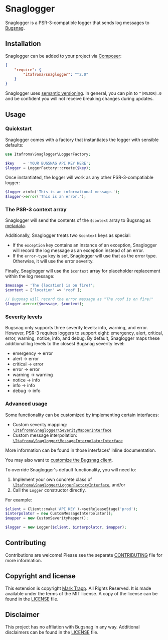 # Snaglogger

Snaglogger is a PSR-3-compatible logger that sends log messages to [Bugsnag](https://bugsnag.com).

## Installation

Snaglogger can be added to your project via [Composer](https://getcomposer.org):

```json
{
    "require": {
        "itafroma/snaglogger": "^2.0"
    }
}
```

Snaglogger uses [semantic versioning](http://semver.org). In general, you can pin to `^[MAJOR].0` and be confident you will not receive breaking changes during updates.

## Usage

### Quickstart

Snaglogger comes with a factory that instantiates the logger with sensible defaults:

```php
use Itafroma\Snaglogger\LoggerFactory;

$key    = 'YOUR BUGSNAG API KEY HERE';
$logger = LoggerFactory::create($key);
```

Once instantiated, the logger will work as any other PSR-3-compatiable logger:

```php
$logger->info('This is an informational message.');
$logger->error('This is an error.');
```

### The PSR-3 context array

Snaglogger will send the contents of the `$context` array to Bugsnag as [metadata](https://docs.bugsnag.com/platforms/php/other/#custom-diagnostics).

Additionally, Snaglogger treats two `$context` keys as special:

- If the `exception` key contains an instance of an exception, Snaglogger will record the log message as an exception instead of an error.
- If the `error-type` key is set, Snaglogger will use that as the error type. Otherwise, it will use the error severity.

Finally, Snaglogger will use the `$context` array for placeholder replacement within the log message:

```php
$message = 'The {location} is on fire!';
$context = ['location' => 'roof'];

// Bugsnag will record the error message as "The roof is on fire!"
$logger->error($message, $context);
```

### Severity levels

Bugsnag only supports three severity levels: info, warning, and error. However, PSR-3 requires loggers to support eight: emergency, alert, critical, error, warning, notice, info, and debug. By default, Snaglogger maps these additional log levels to the closest Bugsnag severity level:

- emergency → error
- alert → error
- critical → error
- error → error
- warning → warning
- notice → info
- info → info
- debug → info

### Advanced usage

Some functionality can be customized by implementing certain interfaces:

- Custom severity mapping: [`\Itafroma\Snaglogger\SeverityMapperInterface`](./src/SeverityMapperInterface.php)
- Custom message interpolation: [`\Itafroma\Snaglogger\MessageInterpolatorInterface`](./src/MessageInterpolatorInterface.php)

More information can be found in those interfaces' inline documentation.

You may also want to [customize the Bugsnag client](https://docs.bugsnag.com/platforms/php/other/configuration-options/).

To override Snaglogger's default functionality, you will need to:

1. Implement your own concrete class of [`\Itafroma\Snaglogger\LoggerFactoryInterface`](./src/LoggerFactoryInterface.php), and/or
2. Call the `Logger` constructor directly.

For example:

```php
$client = Client::make('API KEY')->setReleaseStage('prod');
$interpolator = new CustomMessageInterpolator();
$mapper = new CustomSeverityMapper();

$logger = new Logger($client, $interpolator, $mapper);
```

## Contributing

Contributions are welcome! Please see the separate [CONTRIBUTING](./CONTRIBUTING.md) file for more information.

## Copyright and license

This extension is copyright [Mark Trapp](https://marktrapp.com). All Rights Reserved. It is made available under the terms of the MIT license. A copy of the license can be found in the [LICENSE](./LICENSE) file.

## Disclaimer

This project has no affliation with Bugsnag in any way. Additional disclaimers can be found in the [LICENSE](./LICENSE) file.
